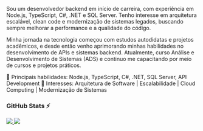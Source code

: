 Sou um desenvolvedor backend em início de carreira, com experiência em Node.js, TypeScript, C#, .NET e SQL Server. Tenho interesse em arquitetura escalável, clean code e modernização de sistemas legados, buscando sempre melhorar a performance e a qualidade do código.

Minha jornada na tecnologia começou com estudos autodidatas e projetos acadêmicos, e desde então venho aprimorando minhas habilidades no desenvolvimento de APIs e sistemas backend. Atualmente, curso Análise e Desenvolvimento de Sistemas (ADS) e continuo me capacitando por meio de cursos e projetos práticos.

🔹 Principais habilidades: Node.js, TypeScript, C#, .NET, SQL Server, API Development
🔹 Interesses: Arquitetura de Software | Escalabilidade | Cloud Computing | Modernização de Sistemas

### GitHub Stats ⚡
<div>
<a href="https://github.com/Rennanbarao0">
<img height="180em" src="https://github-readme-stats.vercel.app/api/top-langs/?username=rennanbarao0&layout=compact&langs_count=7&theme=dracula"/>
<img height="180em" src="https://github-readme-stats.vercel.app/api?username=rennanbarao0&show_icons=true&theme=dracula&include_all_commits=true&count_private=true"/>
</div>

<!--    

### Olá, eu sou o Rennan, um desenvolvedor BackEnd apaixonado por tecnologia!

<div style="display: inline_block"><br>
  <img align="center" alt="Rennan-Js" height="30" width="40" src="https://raw.githubusercontent.com/devicons/devicon/master/icons/javascript/javascript-plain.svg">
  <img align="center" alt="Rennan-Ts" height="30" width="40" src="https://raw.githubusercontent.com/devicons/devicon/master/icons/typescript/typescript-plain.svg">
  <img align="center" alt="Rennan-Js" height="30" width="40" src="https://cdn.jsdelivr.net/gh/devicons/devicon/icons/csharp/csharp-original.svg">
  <img align="center" alt="Rennan-React" height="30" width="40" src="https://raw.githubusercontent.com/devicons/devicon/master/icons/react/react-original.svg">
  <img align="center" alt="Rennan-HTML" height="30" width="40" src="https://raw.githubusercontent.com/devicons/devicon/master/icons/html5/html5-original.svg">
  <img align="center" alt="Rennan-CSS" height="30" width="40" src="https://raw.githubusercontent.com/devicons/devicon/master/icons/css3/css3-original.svg">
  <img align="center" alt="Rennan-Angular" height="30" width="40" src="https://cdn.jsdelivr.net/gh/devicons/devicon/icons/angularjs/angularjs-original.svg">
  <img align="center" alt="Rennan-MySQL" height="30" width="40" src="https://cdn.jsdelivr.net/gh/devicons/devicon/icons/mysql/mysql-original-wordmark.svg">
  <img align="center" alt="Rennan-Linux" height="30" width="40" src="https://cdn.jsdelivr.net/gh/devicons/devicon/icons/linux/linux-original.svg">
  <img align="center" alt="Rennan-Git" height="30" width="40" src="https://cdn.jsdelivr.net/gh/devicons/devicon/icons/git/git-original.svg">
</div>


##

<div> 
 <a href="https://www.linkedin.com/in/rennanbarao0/" target="_blank"><img src="https://img.shields.io/badge/-LinkedIn-%230077B5?style=for-the-badge&logo=linkedin&logoColor=white" target="_blank"></a> 
  <a href="https://instagram.com/rennanbarao0" target="_blank"><img src="https://img.shields.io/badge/-Instagram-%23E4405F?style=for-the-badge&logo=instagram&logoColor=white" target="_blank"></a>
   <a href = "mailto:rennanbezerradosantos@hotmail.com"><img src="https://img.shields.io/badge/Microsoft_Outlook-0078D4?style=for-the-badge&logo=microsoft-outlook&logoColor=white" target="_blank"></a>
</div>
->

